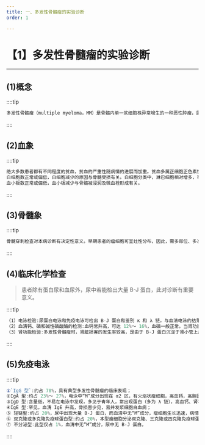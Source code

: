```yaml
---
title: 一、多发性骨髓瘤的实验诊断
order: 1

---
```


# 【1】多发性骨髓瘤的实验诊断

<kaodian :text="'血液学检验记忆卡'" />

<!-- ###### 第二十三章 浆细胞病及其实验诊断

> 临床血液学检验 -->

<beitiX/>

---

## (1)概念

<son :text="'血液学检验记忆卡'" text1="(1)概念" :textOption="[['掌握','基础知识','专业知识'],['掌握','基础知识','相关专业知识'],['掌握','基础知识','相关专业知识']]" />

::::tip

```js
多发性骨髓瘤（multiple myeloma，MM）是骨髓内单一浆细胞株异常增生的一种恶性肿瘤，属于成熟 B 细胞肿瘤。其特征是单克隆浆细胞过度增生并产生单克隆免疫球蛋白，骨髄中单克隆浆细胞的增生并侵犯骨髓，引起骨骼破坏、骨痛或骨折、贫血、高钙血症、肾功能不全及免疫功能异常。
```

::::

## (2)血象

<son :text="'血液学检验记忆卡'" text1="(2)血象" :textOption="[['掌握','基础知识','专业知识'],['掌握','相关专业知识','专业知识'],['掌握','相关专业知识','专业实践能力']]" />

::::tip

```js
绝大多数患者都有不同程度的贫血，贫血的严重性随病情的进展而加重。贫血多属正细胞正色素性，少数呈低色素性，也有大细胞性者。红细胞常呈“缗钱状”排列，血沉也明显增快。
白细胞数正常或偏低，白细胞减少的原因与骨髓受损有关。白细胞分类中，淋巴细胞相对增多，可占 40%～ 55%。外周血片可见到骨髓瘤细胞，多为 2%～ 3%；若瘤细胞超过 20%，绝对值超过 2×109/L，即可考虑浆细胞白血病的诊断。
血小板数正常或偏低，血小板减少与骨髓被浸润及微血栓形成有关。

```

::::

## (3)骨髓象

<son :text="'血液学检验记忆卡'" text1="(3)骨髓象" :textOption="[['掌握','基础知识','专业知识'],['掌握','专业知识','专业实践能力'],['掌握','相关专业知识','专业实践能力']]" />

::::tip

```js
骨髓穿刺检查对本病诊断有决定性意义。早期患者的瘤细胞可呈灶性分布，因此，需多部位、多次穿刺，才有助于诊断，瘤细胞常成堆分布于涂片的尾部。骨髄象一般呈增生活跃，各系统比例常随瘤细胞的多少而异。当瘤细胞所占比例较高时，粒系细胞及红系细胞则明显减少。正常骨髓内浆细胞为 1%～ 1.5%，在多发性骨髓瘤时异常浆细胞增多，一般为 5%～ 10%，多者可高达 70%～ 95%以上。瘤细胞的大小、形态和成熟程度有明显异常。

```

::::

## (4)临床化学检查

<son :text="'血液学检验记忆卡'" text1="(4)临床化学检查" :textOption="[['了解','专业知识','专业实践能力'],['了解','相关专业知识','专业知识'],['掌握','基础知识','专业知识']]" />

> 患者除有蛋白尿和血尿外，尿中若能检出大量 B-J 蛋白，此对诊断有重要意义。

::::tip

```js
（1）电泳检验:尿蛋白电泳和免疫电泳可检出 B-J 蛋白和鉴别 κ 和 λ 链，与血清电泳的结果相吻合。此法敏感性高，特异性强，几乎所有患者（除不分泌型）均为阳性。
（2）血清钙、磷和碱性磷酸酶的检测:血钙常升高，可达 12%～ 16%，血磷一般正常。当肾功能不全时，血磷常因排出受阻而升高。碱性磷酸酶可正常、降低或升高。
（3）肾功能检验:多发性骨髓瘤时，肾脏损害的发生率较高，是由于 B-J 蛋白沉淀于肾小管上皮细胞，蛋白管型阻塞而导致肾功能受累。因此酚红排泄试验、放射性核素、肾图、血肌酐及尿素氮测定多有异常，晚期出现尿毒症。
```

::::

## (5)免疫电泳

<son :text="'血液学检验记忆卡'" text1="(5)免疫电泳" :textOption="[['掌握','相关专业知识','专业实践能力'],['掌握','基础知识','相关专业知识'],['掌握','基础知识','专业知识']]" />

::::tip

```js
①`IgG 型`:约占 70%，具有典型多发性骨髄瘤的临床表现；
②IgA 型:约占 23%～ 27%，电泳中“M”成分出现在 α2 区，有火焰状瘤细胞，高血钙，高胆固醇。
③IgD 型:含量低，不易在电泳中发现，多见于青年人，常出现蛋白（多为 λ 链），高血钙、肾功能损害及淀粉样变性；
④IgE 型:罕见，血清 IgE 升高，骨损害少见，易并发浆细胞白血病；
⑤ 轻链型:约占 20%，尿中出现大量 B-J 蛋白，而血清中无“M”成分，瘤细胞生长迅速，病情进展快，常有骨损害改变，易出现肾功能不全。
⑥ 双克隆或多克隆免疫球蛋白型:约占 20%，本型瘤细胞分泌双克隆、三克隆或四克隆免疫球蛋白，它们属于同一免疫球蛋白型；
⑦ 不分泌型:此型仅占 1%，血清中无“M”成分，尿中无 B-J 蛋白。
```

::::
